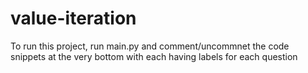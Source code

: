 # value-iteration
To run this project, run main.py and comment/uncommnet the code snippets at the very bottom with each having labels for each question

